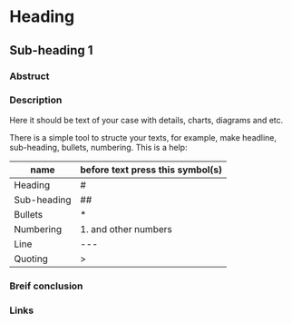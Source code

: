 # Heading

## Sub-heading 1

### Abstruct

### Description

Here it should be text of your case with details, charts, diagrams and etc.

There is a simple tool to structe your texts, for example, make headline, sub-heading, bullets, numbering. This is a help:

 
| name | before text press this symbol(s) |
|--|--|
| Heading | #
Sub-heading | ##
Bullets | *
Numbering | 1.  and other numbers
Line | ---
Quoting | >

### Breif conclusion 

### Links

